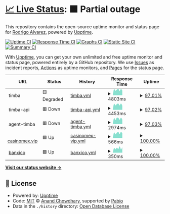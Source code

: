 # [📈 Live Status](https://alvarezrrj.github.io/timba-upptime): <!--live status--> **🟧 Partial outage**

This repository contains the open-source uptime monitor and status page for [Rodrigo Alvarez](https://alvarezrrj.github.io/upptime), powered by [Upptime](https://github.com/upptime/upptime).

[![Uptime CI](https://github.com/alvarezrrj/upptime/workflows/Uptime%20CI/badge.svg)](https://github.com/alvarezrrj/upptime/actions?query=workflow%3A%22Uptime+CI%22)
[![Response Time CI](https://github.com/alvarezrrj/upptime/workflows/Response%20Time%20CI/badge.svg)](https://github.com/alvarezrrj/upptime/actions?query=workflow%3A%22Response+Time+CI%22)
[![Graphs CI](https://github.com/alvarezrrj/upptime/workflows/Graphs%20CI/badge.svg)](https://github.com/alvarezrrj/upptime/actions?query=workflow%3A%22Graphs+CI%22)
[![Static Site CI](https://github.com/alvarezrrj/upptime/workflows/Static%20Site%20CI/badge.svg)](https://github.com/alvarezrrj/upptime/actions?query=workflow%3A%22Static+Site+CI%22)
[![Summary CI](https://github.com/alvarezrrj/upptime/workflows/Summary%20CI/badge.svg)](https://github.com/alvarezrrj/upptime/actions?query=workflow%3A%22Summary+CI%22)

With [Upptime](https://upptime.js.org), you can get your own unlimited and free uptime monitor and status page, powered entirely by a GitHub repository. We use [Issues](https://github.com/alvarezrrj/upptime/issues) as incident reports, [Actions](https://github.com/alvarezrrj/upptime/actions) as uptime monitors, and [Pages](https://alvarezrrj.github.io/upptime) for the status page.

<!--start: status pages-->
<!-- This summary is generated by Upptime (https://github.com/upptime/upptime) -->
<!-- Do not edit this manually, your changes will be overwritten -->
<!-- prettier-ignore -->
| URL | Status | History | Response Time | Uptime |
| --- | ------ | ------- | ------------- | ------ |
| <img alt="" src="https://icons.duckduckgo.com/ip3/null.ico" height="13"> timba | 🟨 Degraded | [timba.yml](https://github.com/alvarezrrj/timba-upptime/commits/HEAD/history/timba.yml) | <details><summary><img alt="Response time graph" src="./graphs/timba/response-time-week.png" height="20"> 4803ms</summary><br><a href="https://alvarezrrj.github.io/timba-upptime/history/timba"><img alt="Response time 710" src="https://img.shields.io/endpoint?url=https%3A%2F%2Fraw.githubusercontent.com%2Falvarezrrj%2Ftimba-upptime%2FHEAD%2Fapi%2Ftimba%2Fresponse-time.json"></a><br><a href="https://alvarezrrj.github.io/timba-upptime/history/timba"><img alt="24-hour response time 13197" src="https://img.shields.io/endpoint?url=https%3A%2F%2Fraw.githubusercontent.com%2Falvarezrrj%2Ftimba-upptime%2FHEAD%2Fapi%2Ftimba%2Fresponse-time-day.json"></a><br><a href="https://alvarezrrj.github.io/timba-upptime/history/timba"><img alt="7-day response time 4803" src="https://img.shields.io/endpoint?url=https%3A%2F%2Fraw.githubusercontent.com%2Falvarezrrj%2Ftimba-upptime%2FHEAD%2Fapi%2Ftimba%2Fresponse-time-week.json"></a><br><a href="https://alvarezrrj.github.io/timba-upptime/history/timba"><img alt="30-day response time 1823" src="https://img.shields.io/endpoint?url=https%3A%2F%2Fraw.githubusercontent.com%2Falvarezrrj%2Ftimba-upptime%2FHEAD%2Fapi%2Ftimba%2Fresponse-time-month.json"></a><br><a href="https://alvarezrrj.github.io/timba-upptime/history/timba"><img alt="1-year response time 710" src="https://img.shields.io/endpoint?url=https%3A%2F%2Fraw.githubusercontent.com%2Falvarezrrj%2Ftimba-upptime%2FHEAD%2Fapi%2Ftimba%2Fresponse-time-year.json"></a></details> | <details><summary><a href="https://alvarezrrj.github.io/timba-upptime/history/timba">97.01%</a></summary><a href="https://alvarezrrj.github.io/timba-upptime/history/timba"><img alt="All-time uptime 88.27%" src="https://img.shields.io/endpoint?url=https%3A%2F%2Fraw.githubusercontent.com%2Falvarezrrj%2Ftimba-upptime%2FHEAD%2Fapi%2Ftimba%2Fuptime.json"></a><br><a href="https://alvarezrrj.github.io/timba-upptime/history/timba"><img alt="24-hour uptime 79.04%" src="https://img.shields.io/endpoint?url=https%3A%2F%2Fraw.githubusercontent.com%2Falvarezrrj%2Ftimba-upptime%2FHEAD%2Fapi%2Ftimba%2Fuptime-day.json"></a><br><a href="https://alvarezrrj.github.io/timba-upptime/history/timba"><img alt="7-day uptime 97.01%" src="https://img.shields.io/endpoint?url=https%3A%2F%2Fraw.githubusercontent.com%2Falvarezrrj%2Ftimba-upptime%2FHEAD%2Fapi%2Ftimba%2Fuptime-week.json"></a><br><a href="https://alvarezrrj.github.io/timba-upptime/history/timba"><img alt="30-day uptime 99.31%" src="https://img.shields.io/endpoint?url=https%3A%2F%2Fraw.githubusercontent.com%2Falvarezrrj%2Ftimba-upptime%2FHEAD%2Fapi%2Ftimba%2Fuptime-month.json"></a><br><a href="https://alvarezrrj.github.io/timba-upptime/history/timba"><img alt="1-year uptime 88.27%" src="https://img.shields.io/endpoint?url=https%3A%2F%2Fraw.githubusercontent.com%2Falvarezrrj%2Ftimba-upptime%2FHEAD%2Fapi%2Ftimba%2Fuptime-year.json"></a></details>
| <img alt="" src="https://icons.duckduckgo.com/ip3/null.ico" height="13"> timba-api | 🟥 Down | [timba-api.yml](https://github.com/alvarezrrj/timba-upptime/commits/HEAD/history/timba-api.yml) | <details><summary><img alt="Response time graph" src="./graphs/timba-api/response-time-week.png" height="20"> 4453ms</summary><br><a href="https://alvarezrrj.github.io/timba-upptime/history/timba-api"><img alt="Response time 289" src="https://img.shields.io/endpoint?url=https%3A%2F%2Fraw.githubusercontent.com%2Falvarezrrj%2Ftimba-upptime%2FHEAD%2Fapi%2Ftimba-api%2Fresponse-time.json"></a><br><a href="https://alvarezrrj.github.io/timba-upptime/history/timba-api"><img alt="24-hour response time 13014" src="https://img.shields.io/endpoint?url=https%3A%2F%2Fraw.githubusercontent.com%2Falvarezrrj%2Ftimba-upptime%2FHEAD%2Fapi%2Ftimba-api%2Fresponse-time-day.json"></a><br><a href="https://alvarezrrj.github.io/timba-upptime/history/timba-api"><img alt="7-day response time 4453" src="https://img.shields.io/endpoint?url=https%3A%2F%2Fraw.githubusercontent.com%2Falvarezrrj%2Ftimba-upptime%2FHEAD%2Fapi%2Ftimba-api%2Fresponse-time-week.json"></a><br><a href="https://alvarezrrj.github.io/timba-upptime/history/timba-api"><img alt="30-day response time 1444" src="https://img.shields.io/endpoint?url=https%3A%2F%2Fraw.githubusercontent.com%2Falvarezrrj%2Ftimba-upptime%2FHEAD%2Fapi%2Ftimba-api%2Fresponse-time-month.json"></a><br><a href="https://alvarezrrj.github.io/timba-upptime/history/timba-api"><img alt="1-year response time 289" src="https://img.shields.io/endpoint?url=https%3A%2F%2Fraw.githubusercontent.com%2Falvarezrrj%2Ftimba-upptime%2FHEAD%2Fapi%2Ftimba-api%2Fresponse-time-year.json"></a></details> | <details><summary><a href="https://alvarezrrj.github.io/timba-upptime/history/timba-api">97.02%</a></summary><a href="https://alvarezrrj.github.io/timba-upptime/history/timba-api"><img alt="All-time uptime 88.25%" src="https://img.shields.io/endpoint?url=https%3A%2F%2Fraw.githubusercontent.com%2Falvarezrrj%2Ftimba-upptime%2FHEAD%2Fapi%2Ftimba-api%2Fuptime.json"></a><br><a href="https://alvarezrrj.github.io/timba-upptime/history/timba-api"><img alt="24-hour uptime 79.14%" src="https://img.shields.io/endpoint?url=https%3A%2F%2Fraw.githubusercontent.com%2Falvarezrrj%2Ftimba-upptime%2FHEAD%2Fapi%2Ftimba-api%2Fuptime-day.json"></a><br><a href="https://alvarezrrj.github.io/timba-upptime/history/timba-api"><img alt="7-day uptime 97.02%" src="https://img.shields.io/endpoint?url=https%3A%2F%2Fraw.githubusercontent.com%2Falvarezrrj%2Ftimba-upptime%2FHEAD%2Fapi%2Ftimba-api%2Fuptime-week.json"></a><br><a href="https://alvarezrrj.github.io/timba-upptime/history/timba-api"><img alt="30-day uptime 99.31%" src="https://img.shields.io/endpoint?url=https%3A%2F%2Fraw.githubusercontent.com%2Falvarezrrj%2Ftimba-upptime%2FHEAD%2Fapi%2Ftimba-api%2Fuptime-month.json"></a><br><a href="https://alvarezrrj.github.io/timba-upptime/history/timba-api"><img alt="1-year uptime 88.25%" src="https://img.shields.io/endpoint?url=https%3A%2F%2Fraw.githubusercontent.com%2Falvarezrrj%2Ftimba-upptime%2FHEAD%2Fapi%2Ftimba-api%2Fuptime-year.json"></a></details>
| <img alt="" src="https://icons.duckduckgo.com/ip3/null.ico" height="13"> agent-timba | 🟥 Down | [agent-timba.yml](https://github.com/alvarezrrj/timba-upptime/commits/HEAD/history/agent-timba.yml) | <details><summary><img alt="Response time graph" src="./graphs/agent-timba/response-time-week.png" height="20"> 2974ms</summary><br><a href="https://alvarezrrj.github.io/timba-upptime/history/agent-timba"><img alt="Response time 421" src="https://img.shields.io/endpoint?url=https%3A%2F%2Fraw.githubusercontent.com%2Falvarezrrj%2Ftimba-upptime%2FHEAD%2Fapi%2Fagent-timba%2Fresponse-time.json"></a><br><a href="https://alvarezrrj.github.io/timba-upptime/history/agent-timba"><img alt="24-hour response time 10108" src="https://img.shields.io/endpoint?url=https%3A%2F%2Fraw.githubusercontent.com%2Falvarezrrj%2Ftimba-upptime%2FHEAD%2Fapi%2Fagent-timba%2Fresponse-time-day.json"></a><br><a href="https://alvarezrrj.github.io/timba-upptime/history/agent-timba"><img alt="7-day response time 2974" src="https://img.shields.io/endpoint?url=https%3A%2F%2Fraw.githubusercontent.com%2Falvarezrrj%2Ftimba-upptime%2FHEAD%2Fapi%2Fagent-timba%2Fresponse-time-week.json"></a><br><a href="https://alvarezrrj.github.io/timba-upptime/history/agent-timba"><img alt="30-day response time 1220" src="https://img.shields.io/endpoint?url=https%3A%2F%2Fraw.githubusercontent.com%2Falvarezrrj%2Ftimba-upptime%2FHEAD%2Fapi%2Fagent-timba%2Fresponse-time-month.json"></a><br><a href="https://alvarezrrj.github.io/timba-upptime/history/agent-timba"><img alt="1-year response time 421" src="https://img.shields.io/endpoint?url=https%3A%2F%2Fraw.githubusercontent.com%2Falvarezrrj%2Ftimba-upptime%2FHEAD%2Fapi%2Fagent-timba%2Fresponse-time-year.json"></a></details> | <details><summary><a href="https://alvarezrrj.github.io/timba-upptime/history/agent-timba">97.03%</a></summary><a href="https://alvarezrrj.github.io/timba-upptime/history/agent-timba"><img alt="All-time uptime 87.88%" src="https://img.shields.io/endpoint?url=https%3A%2F%2Fraw.githubusercontent.com%2Falvarezrrj%2Ftimba-upptime%2FHEAD%2Fapi%2Fagent-timba%2Fuptime.json"></a><br><a href="https://alvarezrrj.github.io/timba-upptime/history/agent-timba"><img alt="24-hour uptime 79.24%" src="https://img.shields.io/endpoint?url=https%3A%2F%2Fraw.githubusercontent.com%2Falvarezrrj%2Ftimba-upptime%2FHEAD%2Fapi%2Fagent-timba%2Fuptime-day.json"></a><br><a href="https://alvarezrrj.github.io/timba-upptime/history/agent-timba"><img alt="7-day uptime 97.03%" src="https://img.shields.io/endpoint?url=https%3A%2F%2Fraw.githubusercontent.com%2Falvarezrrj%2Ftimba-upptime%2FHEAD%2Fapi%2Fagent-timba%2Fuptime-week.json"></a><br><a href="https://alvarezrrj.github.io/timba-upptime/history/agent-timba"><img alt="30-day uptime 99.32%" src="https://img.shields.io/endpoint?url=https%3A%2F%2Fraw.githubusercontent.com%2Falvarezrrj%2Ftimba-upptime%2FHEAD%2Fapi%2Fagent-timba%2Fuptime-month.json"></a><br><a href="https://alvarezrrj.github.io/timba-upptime/history/agent-timba"><img alt="1-year uptime 87.88%" src="https://img.shields.io/endpoint?url=https%3A%2F%2Fraw.githubusercontent.com%2Falvarezrrj%2Ftimba-upptime%2FHEAD%2Fapi%2Fagent-timba%2Fuptime-year.json"></a></details>
| <img alt="" src="https://icons.duckduckgo.com/ip3/casinomex.vip.ico" height="13"> [casinomex.vip](https://casinomex.vip) | 🟩 Up | [casinomex-vip.yml](https://github.com/alvarezrrj/timba-upptime/commits/HEAD/history/casinomex-vip.yml) | <details><summary><img alt="Response time graph" src="./graphs/casinomex-vip/response-time-week.png" height="20"> 566ms</summary><br><a href="https://alvarezrrj.github.io/timba-upptime/history/casinomex-vip"><img alt="Response time 673" src="https://img.shields.io/endpoint?url=https%3A%2F%2Fraw.githubusercontent.com%2Falvarezrrj%2Ftimba-upptime%2FHEAD%2Fapi%2Fcasinomex-vip%2Fresponse-time.json"></a><br><a href="https://alvarezrrj.github.io/timba-upptime/history/casinomex-vip"><img alt="24-hour response time 525" src="https://img.shields.io/endpoint?url=https%3A%2F%2Fraw.githubusercontent.com%2Falvarezrrj%2Ftimba-upptime%2FHEAD%2Fapi%2Fcasinomex-vip%2Fresponse-time-day.json"></a><br><a href="https://alvarezrrj.github.io/timba-upptime/history/casinomex-vip"><img alt="7-day response time 566" src="https://img.shields.io/endpoint?url=https%3A%2F%2Fraw.githubusercontent.com%2Falvarezrrj%2Ftimba-upptime%2FHEAD%2Fapi%2Fcasinomex-vip%2Fresponse-time-week.json"></a><br><a href="https://alvarezrrj.github.io/timba-upptime/history/casinomex-vip"><img alt="30-day response time 1185" src="https://img.shields.io/endpoint?url=https%3A%2F%2Fraw.githubusercontent.com%2Falvarezrrj%2Ftimba-upptime%2FHEAD%2Fapi%2Fcasinomex-vip%2Fresponse-time-month.json"></a><br><a href="https://alvarezrrj.github.io/timba-upptime/history/casinomex-vip"><img alt="1-year response time 673" src="https://img.shields.io/endpoint?url=https%3A%2F%2Fraw.githubusercontent.com%2Falvarezrrj%2Ftimba-upptime%2FHEAD%2Fapi%2Fcasinomex-vip%2Fresponse-time-year.json"></a></details> | <details><summary><a href="https://alvarezrrj.github.io/timba-upptime/history/casinomex-vip">100.00%</a></summary><a href="https://alvarezrrj.github.io/timba-upptime/history/casinomex-vip"><img alt="All-time uptime 99.99%" src="https://img.shields.io/endpoint?url=https%3A%2F%2Fraw.githubusercontent.com%2Falvarezrrj%2Ftimba-upptime%2FHEAD%2Fapi%2Fcasinomex-vip%2Fuptime.json"></a><br><a href="https://alvarezrrj.github.io/timba-upptime/history/casinomex-vip"><img alt="24-hour uptime 100.00%" src="https://img.shields.io/endpoint?url=https%3A%2F%2Fraw.githubusercontent.com%2Falvarezrrj%2Ftimba-upptime%2FHEAD%2Fapi%2Fcasinomex-vip%2Fuptime-day.json"></a><br><a href="https://alvarezrrj.github.io/timba-upptime/history/casinomex-vip"><img alt="7-day uptime 100.00%" src="https://img.shields.io/endpoint?url=https%3A%2F%2Fraw.githubusercontent.com%2Falvarezrrj%2Ftimba-upptime%2FHEAD%2Fapi%2Fcasinomex-vip%2Fuptime-week.json"></a><br><a href="https://alvarezrrj.github.io/timba-upptime/history/casinomex-vip"><img alt="30-day uptime 100.00%" src="https://img.shields.io/endpoint?url=https%3A%2F%2Fraw.githubusercontent.com%2Falvarezrrj%2Ftimba-upptime%2FHEAD%2Fapi%2Fcasinomex-vip%2Fuptime-month.json"></a><br><a href="https://alvarezrrj.github.io/timba-upptime/history/casinomex-vip"><img alt="1-year uptime 99.99%" src="https://img.shields.io/endpoint?url=https%3A%2F%2Fraw.githubusercontent.com%2Falvarezrrj%2Ftimba-upptime%2FHEAD%2Fapi%2Fcasinomex-vip%2Fuptime-year.json"></a></details>
| <img alt="" src="https://icons.duckduckgo.com/ip3/www.banxico.org.mx.ico" height="13"> [banxico](https://www.banxico.org.mx/cep/valida.do) | 🟩 Up | [banxico.yml](https://github.com/alvarezrrj/timba-upptime/commits/HEAD/history/banxico.yml) | <details><summary><img alt="Response time graph" src="./graphs/banxico/response-time-week.png" height="20"> 350ms</summary><br><a href="https://alvarezrrj.github.io/timba-upptime/history/banxico"><img alt="Response time 721" src="https://img.shields.io/endpoint?url=https%3A%2F%2Fraw.githubusercontent.com%2Falvarezrrj%2Ftimba-upptime%2FHEAD%2Fapi%2Fbanxico%2Fresponse-time.json"></a><br><a href="https://alvarezrrj.github.io/timba-upptime/history/banxico"><img alt="24-hour response time 419" src="https://img.shields.io/endpoint?url=https%3A%2F%2Fraw.githubusercontent.com%2Falvarezrrj%2Ftimba-upptime%2FHEAD%2Fapi%2Fbanxico%2Fresponse-time-day.json"></a><br><a href="https://alvarezrrj.github.io/timba-upptime/history/banxico"><img alt="7-day response time 350" src="https://img.shields.io/endpoint?url=https%3A%2F%2Fraw.githubusercontent.com%2Falvarezrrj%2Ftimba-upptime%2FHEAD%2Fapi%2Fbanxico%2Fresponse-time-week.json"></a><br><a href="https://alvarezrrj.github.io/timba-upptime/history/banxico"><img alt="30-day response time 367" src="https://img.shields.io/endpoint?url=https%3A%2F%2Fraw.githubusercontent.com%2Falvarezrrj%2Ftimba-upptime%2FHEAD%2Fapi%2Fbanxico%2Fresponse-time-month.json"></a><br><a href="https://alvarezrrj.github.io/timba-upptime/history/banxico"><img alt="1-year response time 721" src="https://img.shields.io/endpoint?url=https%3A%2F%2Fraw.githubusercontent.com%2Falvarezrrj%2Ftimba-upptime%2FHEAD%2Fapi%2Fbanxico%2Fresponse-time-year.json"></a></details> | <details><summary><a href="https://alvarezrrj.github.io/timba-upptime/history/banxico">100.00%</a></summary><a href="https://alvarezrrj.github.io/timba-upptime/history/banxico"><img alt="All-time uptime 99.95%" src="https://img.shields.io/endpoint?url=https%3A%2F%2Fraw.githubusercontent.com%2Falvarezrrj%2Ftimba-upptime%2FHEAD%2Fapi%2Fbanxico%2Fuptime.json"></a><br><a href="https://alvarezrrj.github.io/timba-upptime/history/banxico"><img alt="24-hour uptime 100.00%" src="https://img.shields.io/endpoint?url=https%3A%2F%2Fraw.githubusercontent.com%2Falvarezrrj%2Ftimba-upptime%2FHEAD%2Fapi%2Fbanxico%2Fuptime-day.json"></a><br><a href="https://alvarezrrj.github.io/timba-upptime/history/banxico"><img alt="7-day uptime 100.00%" src="https://img.shields.io/endpoint?url=https%3A%2F%2Fraw.githubusercontent.com%2Falvarezrrj%2Ftimba-upptime%2FHEAD%2Fapi%2Fbanxico%2Fuptime-week.json"></a><br><a href="https://alvarezrrj.github.io/timba-upptime/history/banxico"><img alt="30-day uptime 100.00%" src="https://img.shields.io/endpoint?url=https%3A%2F%2Fraw.githubusercontent.com%2Falvarezrrj%2Ftimba-upptime%2FHEAD%2Fapi%2Fbanxico%2Fuptime-month.json"></a><br><a href="https://alvarezrrj.github.io/timba-upptime/history/banxico"><img alt="1-year uptime 99.95%" src="https://img.shields.io/endpoint?url=https%3A%2F%2Fraw.githubusercontent.com%2Falvarezrrj%2Ftimba-upptime%2FHEAD%2Fapi%2Fbanxico%2Fuptime-year.json"></a></details>

<!--end: status pages-->

[**Visit our status website →**](https://alvarezrrj.github.io/timba-upptime)

## 📄 License

- Powered by: [Upptime](https://github.com/upptime/upptime)
- Code: [MIT](./LICENSE) © [Anand Chowdhary](https://anandchowdhary.com), supported by [Pabio](https://pabio.com)
- Data in the `./history` directory: [Open Database License](https://opendatacommons.org/licenses/odbl/1-0/)
